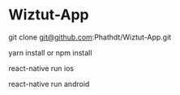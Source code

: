 # Wiztut-App

git clone git@github.com:Phathdt/Wiztut-App.git

yarn install or npm install

react-native run ios

react-native run android

